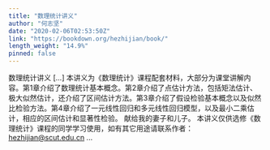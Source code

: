```yaml
---
title: "数理统计讲义"
author: "何志坚"
date: "2020-02-06T02:53:50Z"
link: "https://bookdown.org/hezhijian/book/"
length_weight: "14.9%"
pinned: false
---
```


数理统计讲义 [...] 本讲义为《数理统计》课程配套材料，大部分为课堂讲解内容。第1章介绍了数理统计基本概念。第2章介绍了点估计方法，包括矩法估计、极大似然估计，还介绍了区间估计方法。第3章介绍了假设检验基本概念以及似然比检验方法。第4章介绍了一元线性回归和多元线性回归模型，以及最小二乘估计，相应的区间估计和显著性检验。 献给我的妻子和儿子。 本讲义仅供选修《数理统计》课程的同学学习使用，如有其它用途请联系作者：hezhijian@scut.edu.cn ...
